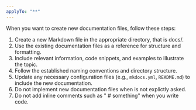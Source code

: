 ```yaml
---
applyTo: "**"
---
```


When you want to create new documentation files, follow these steps:

1. Create a new Markdown file in the appropriate directory, that is docs/.
2. Use the existing documentation files as a reference for structure and formatting.
3. Include relevant information, code snippets, and examples to illustrate the topic.
4. Follow the established naming conventions and directory structure.
5. Update any necessary configuration files (e.g., `mkdocs.yml`, `README.md`) to include the new documentation.
6. Do not implement new documentation files when is not explictly asked.
7. Do not add inline comments such as "   # something" when you write code.
